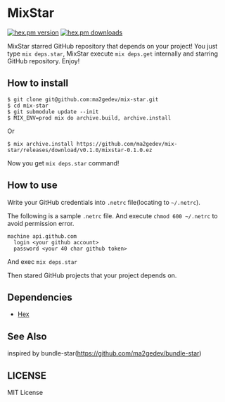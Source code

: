 # MixStar

[![hex.pm version](https://img.shields.io/hexpm/v/mixstar.svg)](https://hex.pm/packages/mixstar) [![hex.pm downloads](https://img.shields.io/hexpm/dt/mixstar.svg)](https://hex.pm/packages/mixstar)

MixStar starred GitHub repository that depends on your project!
You just type `mix deps.star`, MixStar execute `mix deps.get` internally and starring GitHub repository.
Enjoy!

## How to install

```shell
$ git clone git@github.com:ma2gedev/mix-star.git
$ cd mix-star
$ git submodule update --init
$ MIX_ENV=prod mix do archive.build, archive.install
```

Or

```shell
$ mix archive.install https://github.com/ma2gedev/mix-star/releases/download/v0.1.0/mixstar-0.1.0.ez
```

Now you get `mix deps.star` command!

## How to use

Write your GitHub credentials into `.netrc` file(locating to `~/.netrc`).

The following is a sample `.netrc` file. And execute `chmod 600 ~/.netrc` to avoid permission error.

```
machine api.github.com
  login <your github account>
  password <your 40 char github token>
```

And exec `mix deps.star`

Then stared GitHub projects that your project depends on.

## Dependencies

- [Hex](https://github.com/hexpm/hex)

## See Also

inspired by bundle-star(https://github.com/ma2gedev/bundle-star)

## LICENSE

MIT License

